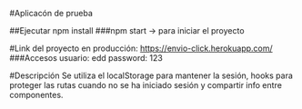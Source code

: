 #Aplicacón de prueba

##Ejecutar npm install
###npm start -> para iniciar el proyecto

#Link del proyecto en producción:
https://envio-click.herokuapp.com/
###Accesos
usuario: edd
password: 123

#Descripción
Se utiliza el localStorage para mantener la sesión, hooks para proteger las rutas cuando no se ha iniciado sesión y compartir info entre componentes.
